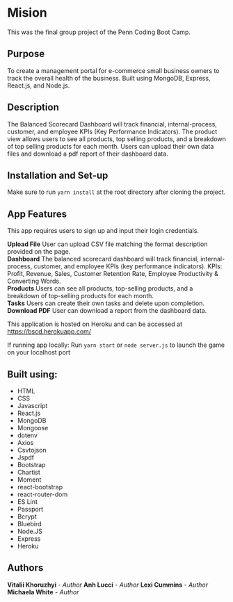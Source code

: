 # **Mision**

This was the final group project of the Penn Coding Boot Camp.

## Purpose
To create a management portal for e-commerce small business owners to track the overall health of the business. Built using  MongoDB, Express, React.js, and Node.js. 

## Description
The Balanced Scorecard Dashboard will track financial, internal-process, customer, and employee KPIs (Key Performance Indicators). The product view allows users to see all products, top selling products, and a breakdown of top selling products for each month. Users can upload their own data files and download a pdf report of their dashboard data. 

## Installation and Set-up
Make sure to run `yarn install` at the root directory after cloning the project.

## App Features
This app requires users to sign up and input their login credentials.

**Upload File** User can upload CSV file matching the format description provided on the page.  
**Dashboard** The balanced scorecard dashboard will track financial, internal-process, customer, and employee KPIs (key performance indicators). KPIs: Profit, Revenue, Sales, Customer Retention Rate, Employee Productivity & Converting Words.  
**Products** Users can see all products, top-selling products, and a breakdown of top-selling products for each month.   
**Tasks** Users can create their own tasks and delete upon completion.  
**Download PDF** User can download a report from the dashboard data.

This application is hosted on Heroku and can be accessed at https://bscd.herokuapp.com/

If running app locally: Run `yarn start` or `node server.js` to launch the game on your localhost port


## Built using:

* HTML
* CSS
* Javascript
* React.js
* MongoDB
* Mongoose
* dotenv
* Axios
* Csvtojson
* Jspdf
* Bootstrap
* Chartist
* Moment
* react-bootstrap
* react-router-dom
* ES Lint
* Passport
* Bcrypt
* Bluebird
* Node.JS
* Express
* Heroku

## Authors
**Vitalii Khoruzhyi** - *Author*
**Anh Lucci** - *Author*
**Lexi Cummins** - *Author*
**Michaela White** - *Author*
